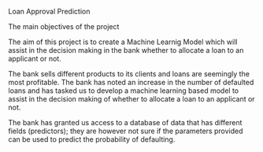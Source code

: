 Loan Approval Prediction

The main objectives of the project

The aim of this project is to create a Machine Learnig Model which will assist in 
the decision making in the bank whether to allocate a loan to an applicant or not.

The bank sells different products to its clients and loans are seemingly the most profitable. The bank has noted an increase in the number of defaulted loans and has tasked us to develop a machine learning based model to assist in the decision making of whether to allocate a loan to an applicant or not.

The bank has granted us access to a database of data that has different fields (predictors); they are however not sure if the parameters provided can be used to predict the probability of defaulting.
